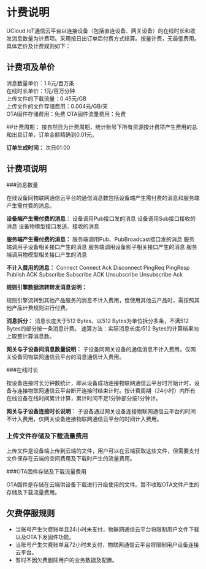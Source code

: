 # 计费说明

UCloud IoT通信云平台以连接设备（包括直连设备、网关设备）的在线时长和收发消息数量为计费项。采用按日出订单后付费方式结算。按量计费，无最低费用。具体定价及计费规则如下：



## 计费项及单价

消息数量单价：1.6元/百万条              
在线时长单价：1元/百万分钟                                            
上传文件的下载流量：0.45元/GB                                           
上传文件的文件存储费用：0.004元/GB/天  
OTA固件存储费用：免费
OTA固件流量费用：免费



##计费周期：
按自然日为计费周期，统计账号下所有资源按计费项产生费用的总和出具订单，订单金额精确到0.01元。

**订单生成时间：**
次日01:00



## 计费项说明

###消息数量

在线设备同物联网通信云平台的通信消息数包括设备端产生需付费的消息和服务端产生需付费的消息。

**设备端产生需付费的消息**：
设备调用Pub接口发的消息
设备调用Sub接口接收的消息
设备物模型接口发送、接收的消息

**服务端产生需付费的消息：**
服务端调用Pub、PubBroadcast接口发的消息
服务端调用子设备相关接口产生的消息
服务端调用设备影子相关接口产生的消息
服务端调用物模型相关接口产生的消息

**不计入费用的消息：**
Connect
Connect Ack
Disconnect
PingReq
PingResp
Publish ACK
Subscribe
Subscribe ACK
Unsubscribe
Unsubscribe Ack

**规则引擎数据流转转发消息说明：**

规则引擎流转到其他产品服务的消息不计入费用，但使用其他云产品时，需按照其他产品计费规则进行付费。

**消息拆分：**
消息长度大于512 Bytes，以512 Bytes为单位拆分多条，不满512 Bytes的部分按一条消息计费。
速算方法：实际消息长度/512 Bytes的计算结果向上取整计算消息数。

**网关与子设备间消息数量说明：**
子设备同网关设备的通信消息不计入费用，仅网关设备同物联网通信云平台的消息通信计入费用。



###在线时长

按设备连接时长分钟数统计，即从设备成功连接物联网通信云平台时开始计时，设备与连接物联网通信云平台断开连接时结束计时。按计费周期（24小时）内所有在线设备在线时间累计计算，累计时间不足1分钟部分按1分钟计。

**网关与子设备连接时长说明：**
子设备通过网关设备连接物联网通信云平台的时间不计入费用，仅网关设备连接物联网通信云平台的时间计入费用。



### 上传文件存储及下载流量费用

上传文件是设备端上传到云端的文件，用户可以在云端获取这些文件，但需要支付文件保存在云端的空间费用及下载时产生的流量费用。



###OTA固件存储及下载流量费用

OTA固件是存储在云端供设备下载进行升级使用的文件。暂不收取OTA文件产生的存储及下载流量费用。



## 欠费停服规则

- 当账号产生欠费账单且24小时未支付，物联网通信云平台将限制用户文件下载以及OTA下发固件功能。
- 当账号产生欠费账单且72小时未支付，物联网通信云平台将限制用户设备连接云平台。
- 暂时不因欠费删除用户的业务数据及配置。